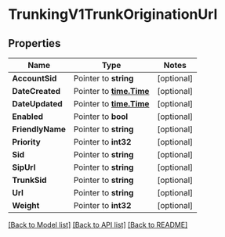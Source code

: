 # TrunkingV1TrunkOriginationUrl

## Properties
Name | Type | Notes
------------ | ------------- | -------------
**AccountSid** | Pointer to **string** | [optional] 
**DateCreated** | Pointer to [**time.Time**](time.Time.md) | [optional] 
**DateUpdated** | Pointer to [**time.Time**](time.Time.md) | [optional] 
**Enabled** | Pointer to **bool** | [optional] 
**FriendlyName** | Pointer to **string** | [optional] 
**Priority** | Pointer to **int32** | [optional] 
**Sid** | Pointer to **string** | [optional] 
**SipUrl** | Pointer to **string** | [optional] 
**TrunkSid** | Pointer to **string** | [optional] 
**Url** | Pointer to **string** | [optional] 
**Weight** | Pointer to **int32** | [optional] 

[[Back to Model list]](../README.md#documentation-for-models) [[Back to API list]](../README.md#documentation-for-api-endpoints) [[Back to README]](../README.md)


